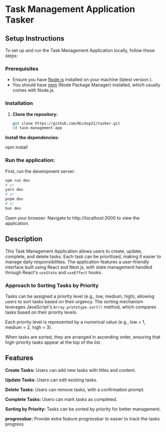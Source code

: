 
# Task Management Application Tasker

## Setup Instructions

To set up and run the Task Management Application locally, follow these steps:

### Prerequisites

- Ensure you have [Node.js](https://nodejs.org/) installed on your machine (latest version ).
- You should have [npm](https://www.npmjs.com/) (Node Package Manager) installed, which usually comes with Node.js.


### Installation

1. **Clone the repository:**
   ```bash
   git clone https://github.com/Nickop21/tasker.git
   cd task-management-app
 **Install the dependencies:**

npm install

### Run the application:
First, run the development server:

```bash
npm run dev
# or
yarn dev
# or
pnpm dev
# or
bun dev
```

Open your browser: Navigate to http://localhost:3000 to view the application.


## Description

This Task Management Application allows users to create, update, complete, and delete tasks. Each task can be prioritized, making it easier to manage daily responsibilities. The application features a user-friendly interface built using React and Next.js, with state management handled through React's `useState` and `useEffect` hooks.

### Approach to Sorting Tasks by Priority

Tasks can be assigned a priority level (e.g., low, medium, high), allowing users to sort tasks based on their urgency. The sorting mechanism leverages JavaScript's `Array.prototype.sort()` method, which compares tasks based on their priority levels. 

Each priority level is represented by a numerical value (e.g., low = 1, medium = 2, high = 3).

 When tasks are sorted, they are arranged in ascending order, ensuring that high-priority tasks appear at the top of the list.


## Features
**Create Tasks:** Users can add new tasks with titles and content.

**Update Tasks:** Users can edit existing tasks.

**Delete Tasks:** Users can remove tasks, with a confirmation prompt.

**Complete Tasks:** Users can mark tasks as completed.

**Sorting by Priority:** Tasks can be sorted by priority for better management.

**progressbar:** Provide extra feature progressbar to easier to track the tasks progress 





